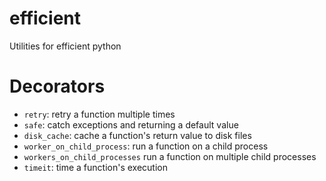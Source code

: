 # efficient

Utilities for efficient python


# Decorators

* `retry`: retry a function multiple times
* `safe`: catch exceptions and returning a default value
* `disk_cache`: cache a function's return value to disk files
* `worker_on_child_process`: run a function on a child process
* `workers_on_child_processes` run a function on multiple child processes
* `timeit`: time a function's execution
